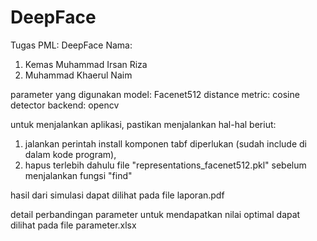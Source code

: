 # DeepFace
Tugas PML:  DeepFace
Nama: 
1. Kemas Muhammad Irsan Riza
2. Muhammad Khaerul Naim

parameter yang digunakan
model: Facenet512
distance metric: cosine
detector backend: opencv 

untuk menjalankan aplikasi, pastikan menjalankan hal-hal beriut:
1. jalankan perintah install komponen tabf diperlukan (sudah include di dalam kode program), 
2. hapus terlebih dahulu file "representations_facenet512.pkl" sebelum menjalankan fungsi "find"

hasil dari simulasi dapat dilihat pada file
laporan.pdf

detail perbandingan parameter untuk mendapatkan nilai optimal dapat dilihat pada file
parameter.xlsx
